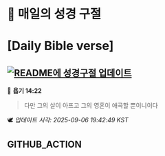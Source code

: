 # 🙏 매일의 성경 구절
# [Daily Bible verse]
## [![README에 성경구절 업데이트](https://github.com/DONGSUKA/first_test/actions/workflows/update-readme-bible.yml/badge.svg)](https://github.com/DONGSUKA/first_test/actions/workflows/update-readme-bible.yml)
<!-- START_BIBLE_VERSE -->
📖 **욥기 14:22**
> 다만 그의 살이 아프고 그의 영혼이 애곡할 뿐이니이다

🕊️ _업데이트 시각: 2025-09-06 19:42:49 KST_
  <!-- END_BIBLE_VERSE -->
## GITHUB_ACTION
